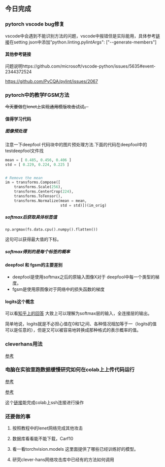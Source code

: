 ## 今日完成
### pytorch vscode bug修复
vscode中会遇到不能识别方法的问题，vscode中报错但是实际能用，具体参考[链接](https://github.com/PyCQA/pylint/issues/2426)在setting json中添加"python.linting.pylintArgs": ["--generate-members"]
#### 其他参考链接
问题说明https://github.com/microsoft/vscode-python/issues/5635#event-2344372524


https://github.com/PyCQA/pylint/issues/2067

### pytorch中的教学FGSM方法

~~今天要做在lenet上实现通用模版攻击试试。~~

#### 值得学习代码
##### 图像预处理
注意一下deepfool 代码块中的图片预处理方法.下面的代码在deepfool中的testdeepfool文件找
```python
mean = [ 0.485, 0.456, 0.406 ]
std = [ 0.229, 0.224, 0.225 ]


# Remove the mean
im = transforms.Compose([
    transforms.Scale(256),
    transforms.CenterCrop(224),
    transforms.ToTensor(),
    transforms.Normalize(mean = mean,
                         std = std)])(im_orig)
```
##### softmax后获取具体标签值

```python
np.argmax(fs.data.cpu().numpy().flatten())
```
这句可以获得最大值的下标。

##### softmax得到的是每个标签的概率


#### deepfool 和 fgsm的主要差别
- deepfool是使用softmax之后的原输入图像X对于 deepfool中每一个类型的梯度。
- fgsm是使用原图像对于网络中的损失函数的梯度


#### logits这个概念
可以看[知乎上的回答](https://www.zhihu.com/question/60751553)
大致上可以理解为softmax层的输入，全连接层的输出。

简单地说，logits就是不必担心值在0和1之间、各种情况相加等于一（logits的值可以是任意的），但是又可以被容易地转换成那种格式的表示概率的值。

### cleverhans用法
[参考](https://github.com/tensorflow/cleverhans/blob/master/cleverhans_tutorials/mnist_tutorial_pytorch.py)


### 电脑在实验室跑数据缓慢研究如何在colab上上传代码运行
[参考](https://blog.csdn.net/qq_25987491/article/details/80875034)



[参考](https://zhuanlan.zhihu.com/p/54389036)

这个[链接](https://blog.csdn.net/u010986080/article/details/93505201)能完成colab上ssh连接进行操作

### 还要做的事

1. 按照教程中的lenet网络完成其他攻击

2. 数据库看看能不能下载，Carf10

3. 看一看torchvision.models 这里面提供了哪些已经训练好的模型。

4. 研究clever-hans网络攻击库中已经有的方法如何调用



